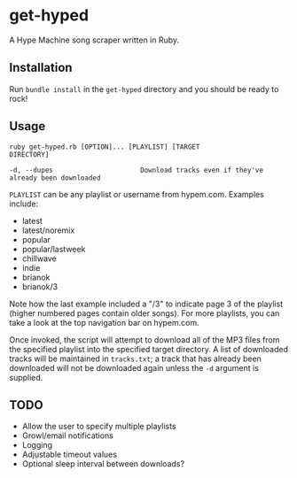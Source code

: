 get-hyped
=========

A Hype Machine song scraper written in Ruby. 

Installation
------------

Run <code>bundle install</code> in the <code>get-hyped</code> directory and you should be ready to rock!

Usage
-----

<code>ruby get-hyped.rb [OPTION]... [PLAYLIST] [TARGET DIRECTORY]</code>

    -d, --dupes                      Download tracks even if they've already been downloaded

<code>PLAYLIST</code> can be any playlist or username from hypem.com. Examples include:

<ul>
	<li>latest</li>
	<li>latest/noremix</li>
	<li>popular</li>
	<li>popular/lastweek</li>
	<li>chillwave</li>
	<li>indie</li>
	<li>brianok</li>
	<li>brianok/3</li>
</ul>

Note how the last example included a "/3" to indicate page 3 of the playlist (higher numbered pages contain older songs). For more playlists, you can take a look at the top navigation bar on hypem.com. 

Once invoked, the script will attempt to download all of the MP3 files from the specified playlist into the specified target directory. A list of downloaded tracks will be maintained in <code>tracks.txt</code>; a track that has already been downloaded will not be downloaded again unless the <code>-d</code> argument is supplied.

TODO
----
<ul>
	<li>Allow the user to specify multiple playlists
	<li>Growl/email notifications</li>
	<li>Logging</li>
	<li>Adjustable timeout values</li>
	<li>Optional sleep interval between downloads?
</ul>
